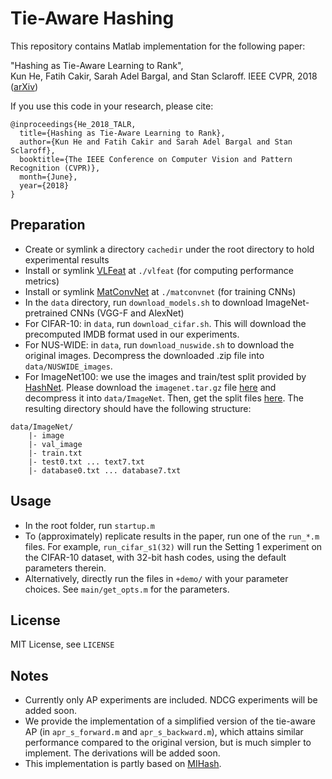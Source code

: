 # Tie-Aware Hashing
This repository contains Matlab implementation for the following paper:

"Hashing as Tie-Aware Learning to Rank",  
    Kun He, Fatih Cakir, Sarah Adel Bargal, and Stan Sclaroff.
    IEEE CVPR, 2018 ([arXiv](https://arxiv.org/abs/1705.08562))

If you use this code in your research, please cite:
```
@inproceedings{He_2018_TALR,
  title={Hashing as Tie-Aware Learning to Rank},
  author={Kun He and Fatih Cakir and Sarah Adel Bargal and Stan Sclaroff},
  booktitle={The IEEE Conference on Computer Vision and Pattern Recognition (CVPR)},
  month={June}, 
  year={2018}
}
```

## Preparation
- Create or symlink a directory `cachedir` under the root directory to hold experimental results
- Install or symlink [VLFeat](http://www.vlfeat.org/)  at `./vlfeat` (for computing performance metrics)
- Install or symlink [MatConvNet](http://www.vlfeat.org/matconvnet/) at `./matconvnet` (for training CNNs)
- In the `data` directory, run `download_models.sh` to download ImageNet-pretrained CNNs (VGG-F and AlexNet)
- For CIFAR-10: in `data`, run `download_cifar.sh`. This will download the precomputed IMDB format used in our experiments.
- For NUS-WIDE: in `data`, run `download_nuswide.sh` to download the original images.
Decompress the downloaded .zip file into `data/NUSWIDE_images`.
- For ImageNet100: we use the images and train/test split provided by [HashNet](http://github.com/thuml/HashNet).
Please download the `imagenet.tar.gz` file [here](https://drive.google.com/drive/folders/0B7IzDz-4yH_HOXdoaDU4dk40RFE) 
and decompress it into `data/ImageNet`.
Then, get the split files [here](https://github.com/thuml/HashNet/tree/master/caffe/data/imagenet).
The resulting directory should have the following structure:
```
data/ImageNet/
	|- image
	|- val_image
	|- train.txt
	|- test0.txt ... text7.txt
	|- database0.txt ... database7.txt
```

## Usage
- In the root folder, run `startup.m`
- To (approximately) replicate results in the paper, run one of the `run_*.m` files.
For example, `run_cifar_s1(32)` will run the Setting 1 experiment on the CIFAR-10 dataset, with 32-bit hash codes, using the default parameters therein.
- Alternatively, directly run the files in `+demo/` with your parameter choices.
See `main/get_opts.m` for the parameters.

## License
MIT License, see `LICENSE`

## Notes
- Currently only AP experiments are included. NDCG experiments will be added soon.
- We provide the implementation of a simplified version of the tie-aware AP 
(in `apr_s_forward.m` and `apr_s_backward.m`), which attains similar performance 
compared to the original version, but is much simpler to implement.
The derivations will be added soon.
- This implementation is partly based on [MIHash](http://github.com/fcakir/mihash).
